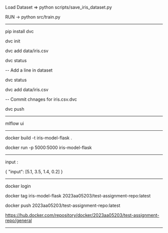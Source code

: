 Load Dataset => python scripts/save_iris_dataset.py

RUN -> python src/train.py

---------------------------------------------------

pip install dvc

dvc init

dvc add data/iris.csv

dvc status

-- Add a line in dataset

dvc status

dvc add data/iris.csv

-- Commit chnages for iris.csv.dvc

dvc push

---------------------------------------------------

mlflow ui

---------------------------------------------------
docker build -t iris-model-flask .


docker run -p 5000:5000 iris-model-flask

---------------------------------------------------

input :

{
  "input": [5.1, 3.5, 1.4, 0.2]
}

--------------------------------------------------------------------------

docker login

docker tag iris-model-flask 2023aa05203/test-assignment-repo:latest

docker push 2023aa05203/test-assignment-repo:latest


https://hub.docker.com/repository/docker/2023aa05203/test-assignment-repo/general

--------------------------------------------------------------------------